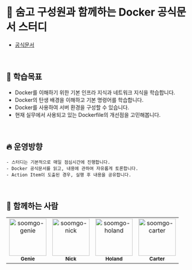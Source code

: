 # 🐳 숨고 구성원과 함께하는 Docker 공식문서 스터디

- [공식문서](https://docs.docker.com/get-started/overview)

<br />

## 💯 학습목표

- Docker를 이해하기 위한 기본 인프라 지식과 네트워크 지식을 학습합니다.
- Docker의 탄생 배경을 이해하고 기본 명령어를 학습합니다.
- Docker를 사용하여 서버 환경을 구성할 수 있습니다.
- 현재 실무에서 사용되고 있는 Dockerfile의 개선점을 고민해봅니다.

<br />

## 🔥 운영방향

```
- 스터디는 기본적으로 매일 점심시간에 진행합니다.
- Docker 공식문서를 읽고, 내용에 관하여 자유롭게 토론합니다.
- Action Item이 도출된 경우, 실행 후 내용을 공유합니다.
```

<br />

## 🤖 함께하는 사람

<table>
    <tr>
      <td align="center">
          <a href="https://github.com/wonjin-dev">
              <img src="https://avatars.githubusercontent.com/u/82315118?v=4" width="100;" alt="soomgo-genie"/>
              <br />
              <sub><b>Genie</b></sub>
          </a>
      </td>
      <td align="center">
          <a href="https://github.com/newnickkim">
              <img src="https://avatars.githubusercontent.com/u/129708778?v=4" width="100;" alt="soomgo-nick"/>
              <br />
              <sub><b>Nick</b></sub>
          </a>
      </td>
      <td align="center">
          <a href="https://github.com/jjm2317">
              <img src="https://avatars.githubusercontent.com/u/67041750?v=4" width="100;" alt="soomgo-holand"/>
              <br />
              <sub><b>Holand</b></sub>
          </a>
      </td>
      <td align="center">
          <a href="https://github.com/changwoolab">
              <img src="https://avatars.githubusercontent.com/u/64240134?v=4" width="100;" alt="soomgo-carter"/>
              <br />
              <sub><b>Carter</b></sub>
          </a>
      </td>
      </tr>
</table>

